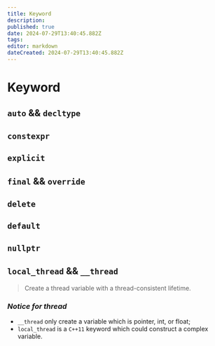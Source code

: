 ```yaml
---
title: Keyword
description: 
published: true
date: 2024-07-29T13:40:45.882Z
tags: 
editor: markdown
dateCreated: 2024-07-29T13:40:45.882Z
---
```


# Keyword

## `auto` && `decltype`

## `constexpr`

## `explicit`

## `final` && `override`

## `delete`

## `default`

## `nullptr`

## `local_thread` && `__thread`

> Create a thread variable with a thread-consistent lifetime.

### *Notice for thread*

- `__thread` only create a variable which is pointer, int, or float;
- `local_thread` is a `C++11` keyword which could construct a complex variable.
